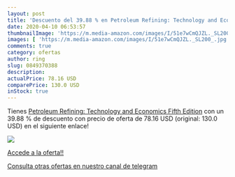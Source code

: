 ```yaml
---
layout: post
title: 'Descuento del 39.88 % en Petroleum Refining: Technology and Econo'
date: 2020-04-10 06:53:57
thumbnailImage: 'https://m.media-amazon.com/images/I/51e7wCmQJZL._SL200_.jpg'
images: [ 'https://m.media-amazon.com/images/I/51e7wCmQJZL._SL200_.jpg' ]
comments: true
category: ofertas
author: ring
slug: 0849370388
description:
actualPrice: 78.16 USD
comparePrice: 130.0 USD
inStock: true
---
```


Tienes [Petroleum Refining: Technology and Economics  Fifth Edition](https://www.amazon.com/dp/0849370388/?tag=redken08-20) con un 39.88 % de descuento con precio de oferta de 78.16 USD (original: 130.0 USD) en el siguiente enlace!

[![](https://m.media-amazon.com/images/I/51e7wCmQJZL._SL200_.jpg)](https://www.amazon.com/dp/0849370388/?tag=redken08-20)

[Accede a la oferta!!](https://www.amazon.com/dp/0849370388/?tag=redken08-20)

[Consulta otras ofertas en nuestro canal de telegram](https://t.me/s/ofertas25)
